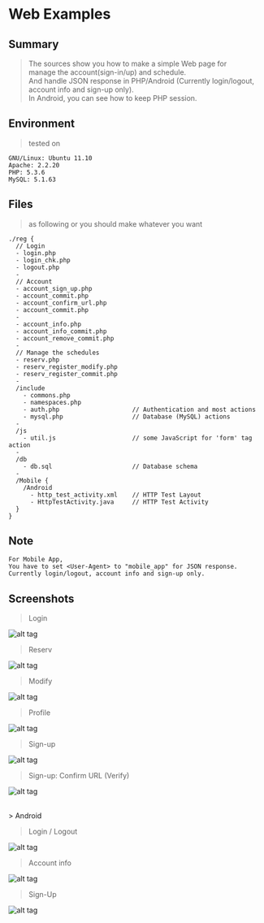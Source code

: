 Web Examples
===============


Summary
----------
> The sources show you how to make a simple Web page for <br>
> manage the account(sign-in/up) and schedule. <br>
> And handle JSON response in PHP/Android (Currently
>    login/logout, account info and sign-up only). <br>
> In Android, you can see how to keep PHP session.


Environment
----------
> tested on

    GNU/Linux: Ubuntu 11.10
    Apache: 2.2.20
    PHP: 5.3.6
    MySQL: 5.1.63


Files
----------
> as following or you should make whatever you want

    ./reg {
	  // Login
	  - login.php
	  - login_chk.php
	  - logout.php
	  -
	  // Account
	  - account_sign_up.php
	  - account_commit.php
	  - account_confirm_url.php
	  - account_commit.php
	  -
	  - account_info.php
	  - account_info_commit.php
	  - account_remove_commit.php
	  -
	  // Manage the schedules
	  - reserv.php
	  - reserv_register_modify.php
	  - reserv_register_commit.php
	  -
	  /include
	    - commons.php
	    - namespaces.php
	    - auth.php                    // Authentication and most actions
	    - mysql.php                   // Database (MySQL) actions
	  -
	  /js
	    - util.js                     // some JavaScript for 'form' tag action
	  -
	  /db
	    - db.sql                      // Database schema
	  -
	  /Mobile {
	    /Android
	      - http_test_activity.xml    // HTTP Test Layout
	      - HttpTestActivity.java     // HTTP Test Activity
	  }
	}
	  

Note
----------
>
	For Mobile App,
	You have to set <User-Agent> to "mobile_app" for JSON response.
	Currently login/logout, account info and sign-up only.



Screenshots
----------

> Login

![alt tag](https://github.com/godmode2k/web_examples/raw/master/reg/screenshots/01_login.png)

> Reserv

![alt tag](https://github.com/godmode2k/web_examples/raw/master/reg/screenshots/02_reserv.png)

> Modify

![alt tag](https://github.com/godmode2k/web_examples/raw/master/reg/screenshots/03_modify.png)

> Profile

![alt tag](https://github.com/godmode2k/web_examples/raw/master/reg/screenshots/04_profile.png)

> Sign-up

![alt tag](https://github.com/godmode2k/web_examples/raw/master/reg/screenshots/05_signup.png)

> Sign-up: Confirm URL (Verify)

![alt tag](https://github.com/godmode2k/web_examples/raw/master/reg/screenshots/06_signup_confirm_url.png)


<br>
> Android <br>

> Login / Logout

![alt tag](https://github.com/godmode2k/web_examples/raw/master/reg/screenshots/android_01_login_logout.png)

> Account info

![alt tag](https://github.com/godmode2k/web_examples/raw/master/reg/screenshots/android_02_account_info.png)

> Sign-Up

![alt tag](https://github.com/godmode2k/web_examples/raw/master/reg/screenshots/android_03_sign_up.png)


